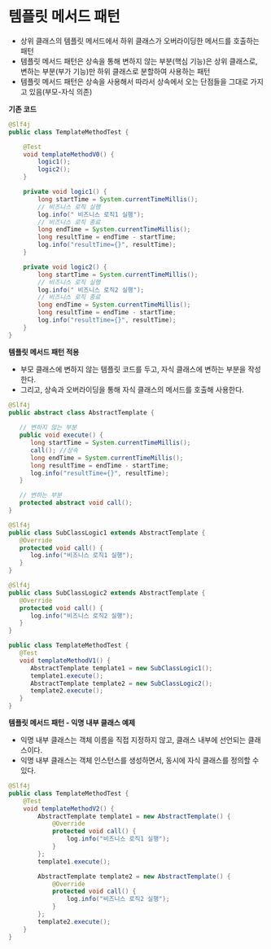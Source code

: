 # 템플릿 메서드 패턴
* 상위 클래스의 템플릿 메서드에서 하위 클래스가 오버라이딩한 메서드를 호출하는 패턴
* 템플릿 메서드 패턴은 상속을 통해 변하지 않는 부분(핵심 기능)은 상위 클래스로, 변하는 부분(부가 기능)만 하위 클래스로 분할하여 사용하는 패턴
* 템플릿 메서드 패턴은 상속을 사용해서 따라서 상속에서 오는 단점들을 그대로 가지고 있음(부모-자식 의존)

**기존 코드**
```java
@Slf4j
public class TemplateMethodTest {

    @Test
    void templateMethodV0() {
        logic1();
        logic2();
    }

    private void logic1() {
        long startTime = System.currentTimeMillis();
        // 비즈니스 로직 실행
        log.info(" 비즈니스 로직1 실행");
        // 비즈니스 로직 종료
        long endTime = System.currentTimeMillis();
        long resultTime = endTime - startTime;
        log.info("resultTime={}", resultTime);
    }

    private void logic2() {
        long startTime = System.currentTimeMillis();
        // 비즈니스 로직 실행
        log.info(" 비즈니스 로직2 실행");
        // 비즈니스 로직 종료
        long endTime = System.currentTimeMillis();
        long resultTime = endTime - startTime;
        log.info("resultTime={}", resultTime);
    }
}
```
**템플릿 메서드 패턴 적용**
* 부모 클래스에 변하지 않는 템플릿 코드를 두고, 자식 클래스에 변하는 부분을 작성한다.
* 그리고, 상속과 오버라이딩을 통해 자식 클래스의 메서드를 호출해 사용한다.
```java
@Slf4j
public abstract class AbstractTemplate {
   
   // 변하지 않는 부분
   public void execute() {
      long startTime = System.currentTimeMillis();
      call(); //상속
      long endTime = System.currentTimeMillis(); 
      long resultTime = endTime - startTime; 
      log.info("resultTime={}", resultTime);
   }

   // 변하는 부분
   protected abstract void call();
}
```
```java
@Slf4j
public class SubClassLogic1 extends AbstractTemplate {
   @Override
   protected void call() {
      log.info("비즈니스 로직1 실행"); 
   }
}
```
```java
@Slf4j
public class SubClassLogic2 extends AbstractTemplate {
   @Override
   protected void call() { 
      log.info("비즈니스 로직2 실행");
   } 
}
```
```java
public class TemplateMethodTest {
   @Test
   void templateMethodV1() {
      AbstractTemplate template1 = new SubClassLogic1(); 
      template1.execute();
      AbstractTemplate template2 = new SubClassLogic2();
      template2.execute(); 
   }
}
```

**템플릿 메서드 패턴 - 익명 내부 클래스 예제**
* 익명 내부 클래스는 객체 이름을 직접 지정하지 않고, 클래스 내부에 선언되는 클래스이다.
* 익명 내부 클래스는 객체 인스턴스를 생성하면서, 동시에 자식 클래스를 정의할 수 있다.
```java
@Slf4j
public class TemplateMethodTest {
    @Test
    void templateMethodV2() {
        AbstractTemplate template1 = new AbstractTemplate() {
            @Override
            protected void call() {
                log.info("비즈니스 로직1 실행");
            }
        };
        template1.execute();

        AbstractTemplate template2 = new AbstractTemplate() {
            @Override
            protected void call() {
                log.info("비즈니스 로직2 실행");
            }
        };
        template2.execute();
    }
}
```
